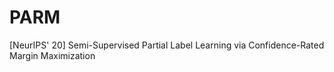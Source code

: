 # PARM
[NeurIPS' 20] Semi-Supervised Partial Label Learning via Confidence-Rated Margin Maximization
